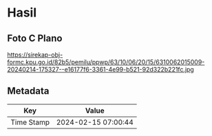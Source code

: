 # Hasil

## Foto C Plano

https://sirekap-obj-formc.kpu.go.id/82b5/pemilu/ppwp/63/10/06/20/15/6310062015009-20240214-175327--e16177f6-3361-4e99-b521-92d322b221fc.jpg


## Metadata

| Key        | Value               |
| ---------- | ------------------- |
| Time Stamp | 2024-02-15 07:00:44 |



